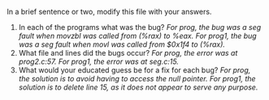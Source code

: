 In a brief sentence or two,  modify this file with your answers.

1. In each of the programs what was the bug?  *For prog, the bug was a seg fault when movzbl was called from (%rax) to %eax. For prog1, the bug was a seg fault when movl was called from $0x1f4 to (%rax).*
2. What file and lines did the bugs occur? *For prog, the error was at prog2.c:57. For prog1, the error was at seg.c:15.*
3. What would your educated guess be for a fix for each bug? *For prog, the solution is to avoid having to access the null pointer. For prog1, the solution is to delete line 15, as it does not appear to serve any purpose.*
